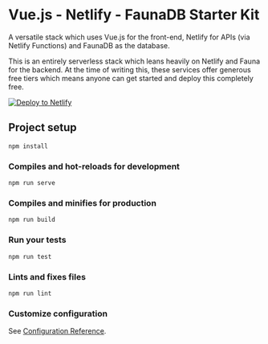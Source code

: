 # Vue.js - Netlify - FaunaDB Starter Kit

A versatile stack which uses Vue.js for the front-end, Netlify for APIs (via Netlify Functions) and FaunaDB as the database. 

This is an entirely serverless stack which leans heavily on Netlify and Fauna for the backend. At the time of writing this, these services offer generous free tiers which means anyone can get started and deploy this completely free.

[![Deploy to Netlify](https://www.netlify.com/img/deploy/button.svg)](https://app.netlify.com/start/deploy?repository=https://github.com/chiubaca/vue-netlify-fauna-starter-kit)

## Project setup
```
npm install
```

### Compiles and hot-reloads for development
```
npm run serve
```

### Compiles and minifies for production
```
npm run build
```

### Run your tests
```
npm run test
```

### Lints and fixes files
```
npm run lint
```

### Customize configuration
See [Configuration Reference](https://cli.vuejs.org/config/).
